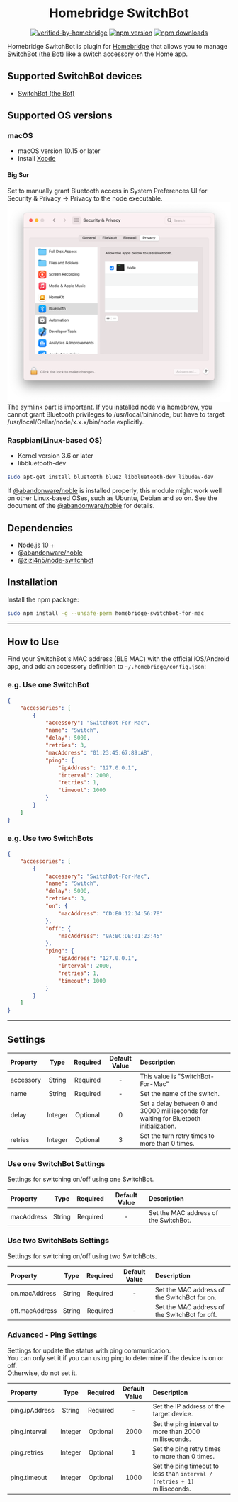 <span align="center">

# Homebridge SwitchBot

[![verified-by-homebridge](https://badgen.net/badge/homebridge/verified/purple)](https://github.com/homebridge/homebridge/wiki/Verified-Plugins)
[![npm version](https://badgen.net/npm/v/homebridge-switchbot-for-mac)](https://www.npmjs.com/package/homebridge-switchbot-for-mac)
[![npm downloads](https://badgen.net/npm/dt/homebridge-switchbot-for-mac)](https://www.npmjs.com/package/homebridge-switchbot-for-mac)

</span>

Homebridge SwitchBot is plugin for [Homebridge](https://github.com/nfarina/homebridge) that allows you to manage [SwitchBot (the Bot)](https://www.switch-bot.com/bot) like a switch accessory on the Home app.

## Supported SwitchBot devices
* [SwitchBot (the Bot)](https://www.switch-bot.com/bot)

## Supported OS versions

### macOS
* macOS version 10.15 or later
* Install [Xcode](https://itunes.apple.com/ca/app/xcode/id497799835?mt=12)

#### Big Sur
Set to manually grant Bluetooth access in System Preferences UI for Security & Privacy -> Privacy to the node executable. 
![Security & Privacy -> Privacy](assets/bigsur-security-privacy-bluetooth.png)
The symlink part is important. If you installed node via homebrew, you cannot grant Bluetooth privileges to /usr/local/bin/node, but have to target /usr/local/Cellar/node/x.x.x/bin/node explicitly.

### Raspbian(Linux-based OS)
* Kernel version 3.6 or later
* libbluetooth-dev

```bash
sudo apt-get install bluetooth bluez libbluetooth-dev libudev-dev
```

If [@abandonware/noble](https://github.com/abandonware/noble) is installed properly, this module might work well on other Linux-based OSes, such as Ubuntu, Debian and so on. See the document of the [@abandonware/noble](https://github.com/abandonware/noble#linux) for details.

## Dependencies

* Node.js 10 +
* [@abandonware/noble](https://github.com/abandonware/noble)
* [@zizi4n5/node-switchbot](https://github.com/zizi4n5/node-switchbot)

## Installation

Install the npm package:

```bash
sudo npm install -g --unsafe-perm homebridge-switchbot-for-mac
```

---
## How to Use

Find your SwitchBot's MAC address (BLE MAC) with the official iOS/Android app, and add an accessory definition to `~/.homebridge/config.json`:

### e.g. Use one SwitchBot

```config.json
{
    "accessories": [
        {
            "accessory": "SwitchBot-For-Mac",
            "name": "Switch",
            "delay": 5000,
            "retries": 3,
            "macAddress": "01:23:45:67:89:AB",
            "ping": {
                "ipAddress": "127.0.0.1",
                "interval": 2000,
                "retries": 1,
                "timeout": 1000
            }
        }
    ]
}
```

### e.g. Use two SwitchBots

```config.json
{
    "accessories": [
        {
            "accessory": "SwitchBot-For-Mac",
            "name": "Switch",
            "delay": 5000,
            "retries": 3,
            "on": {
                "macAddress": "CD:E0:12:34:56:78"
            },
            "off": {
                "macAddress": "9A:BC:DE:01:23:45"
            },
            "ping": {
                "ipAddress": "127.0.0.1",
                "interval": 2000,
                "retries": 1,
                "timeout": 1000
            }
        }
    ]
}
```

---
## Settings

|Property|Type|Required|Default Value|Description|
|:-|:-:|:-:|:-:|:-|
|accessory|String|Required|-|This value is "SwitchBot-For-Mac"|
|name|String|Required|-|Set the name of the switch.|
|delay|Integer|Optional|0|Set a delay between 0 and 30000 milliseconds for waiting for Bluetooth initialization.|
|retries|Integer|Optional|3|Set the turn retry times to more than 0 times.|

### Use one SwitchBot Settings

Settings for switching on/off using one SwitchBot.

|Property|Type|Required|Default Value|Description|
|:-|:-:|:-:|:-:|:-|
|macAddress|String|Required|-|Set the MAC address of the SwitchBot.|

### Use two SwitchBots Settings

Settings for switching on/off using two SwitchBots.

|Property|Type|Required|Default Value|Description|
|:-|:-:|:-:|:-:|:-|
|on.macAddress|String|Required|-|Set the MAC address of the SwitchBot for on.|
|off.macAddress|String|Required|-|Set the MAC address of the SwitchBot for off.|

### Advanced - Ping Settings

Settings for update the status with ping communication.  
You can only set it if you can using ping to determine if the device is on or off.  
Otherwise, do not set it.

|Property|Type|Required|Default Value|Description|
|:-|:-:|:-:|:-:|:-|
|ping.ipAddress|String|Required|-|Set the IP address of the target device.|
|ping.interval|Integer|Optional|2000|Set the ping interval to more than 2000 milliseconds.|
|ping.retries|Integer|Optional|1|Set the ping retry times to more than 0 times.|
|ping.timeout|Integer|Optional|1000|Set the ping timeout to less than `interval / (retries + 1)` milliseconds.|
